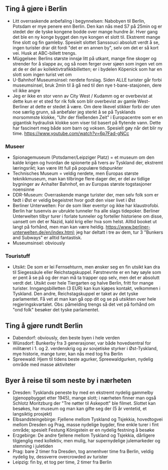 ## Ting å gjøre i Berlin
* Litt overraskende anbefaling i begynnelsen: Nabobyen til Berlin, Potsdam er mye penere enn Berlin. Den kan nås med S7 på 25min og er stedet der de tyske kongene bodde over mange hundre år. Hver gang det ble en ny konge bygget den nye kongen et slott til. Ekstremt mange fine slott og fin gamleby. Spesielt slottet Sanssouci absolutt verdt å se, ingen turister drar dit fordi "det er en annen by", selv om det er så kort vei. Husk at ABC-billett trengs.
* Müggelsee: Berlins største innsjø litt på utkant, mange fine skoger og strender for å slappe av, og så noen ferger over sjøen som ingen vet om at de er del av kollektivtrafikkbilletten; er i bydelen Köpenick som har en slott som ingen turist vet om
* U-Bahnhof Museumsinsel: nerdete forslag. Siden ALLE turister går forbi museumsinsel, bruk 2min til å gå ned til den nye t-bane-stasjonen, dere vil ikke angre
* Jeg er ikke en stor venn av City West / Kudamm og er overbevist at dette kun er et sted for rik folk som blir overbevist av gamle West-Berliner at dette er stedet å være. Om dere likevel stikker forbi der uten noe særlig grunn, så anbefaler jeg sterkt å se på Tysklands morsommste klokke, "Uhr der fließenden Zeit" i Europacentre som er en gigantisk hydraulisk klokke som viser tid basert på flytende vann. Dette har fascinert meg både som barn og voksen. Spesielt gøy når det blir ny time. https://www.youtube.com/watch?v=6p7Fad-gNCc

### Museer
* Spionagemuseum (Potsdamer/Leipziger Platz) = et museum om den kalde krigen og hvordan de spionerte på tvers av Tyskland der, ekstremt læringsrikt; kan være litt full på populære tidspunkter
* Technisches Museum = veldig nerdete, men Europas største teknikkmuseum, man kan tilbringe flere dager der, er del av tidlige bygninger av Anhalter Bahnhof, en av Europas største togstasjoner noensinne
* DDR-Museum: Overraskende mange turister der, men selv folk som er født i Øst er veldig begeistret hvor godt den viser livet i Øst
* Berliner Unterwelten: For de som liker eventyr og ikke har klaustrofobi. Berlin har tusenvis av ubrukte tunneler fra alle slags tidepoker. Berliner Unterwelten tilbyr turer i forlate tunneler og forteller historiene om disse, uansett om det er Nazid, kald krig eller hva som helst. Alltid booket ut langt på forhånd, men man kan være heldig. https://www.berliner-unterwelten.de/en/index.html; jeg har deltatt i tre av dem, tur 3 "Bunkers and Subways" er alltid fantastisk.
* Museumsinsel: obviously

### Touristuff
* Utsikt: De som er lei Fernsehturm, men ønsker seg en fin utsikt kan dra til Siegessäule eller Reichstagskuppel. Førstnevnte er en høy søyle som er pent å se på og der man må ta trapper opp selv, men det er absolutt verdt det. Utsikt over hele Tiergarten og halve Berlin, fritt for mange turister. Inngangsbilletten (3 EUR) kan kun kjøpes kontakt, velkommen i Tyskland. Den andre, Reichstagskuppel er taket av det tyske parlamentet. Få vet at man kan gå opp dit og se på utsikten over hele regjeringskvartalet. Obs: påmelding trengs så det vet på forhånd om "ond folk" besøker det tyske parlamentet.

## Ting å gjøre rundt Berlin
* Dabendorf: obviously, den beste byen i hele verden
* Wünsdorf: Bunkerby fra 3 generasjoner, var både hovedsentral for militæret i 1. og 2. verdenskrig og av sovjetiske styrker i Øst-Tyskland, mye historie, mange turer, kan nås med tog fra Berlin
* Spreewald: Hjem til tidens beste agurker, Spreewaldgurken, nydelig område med masse aktiviteter


## Byer å reise til som neste by i nærheten
* Dresden: Tysklands peneste by med en ekstremt nydelig gammelby (gjenoppbygget etter 1945), mange slott; i nærheten finner man også Schlotz Moritzburg der "Tre nøtter til Askepott" ble filmet. Slottet kan besøkes, har museum og man kan gifte seg der (5 år ventetid, et langsiktig prosjekt)
* Elbsandsteingebirge: Fjellene mellom Tyskland og Tsjekkia, hovedtogvei mellom Dresden og Prag, masse nydelige bygder, fine enkle turer i fint område; spesielt Festung Königstein er en nydelig festning å besøke
* Erzgebirge: De andre fjellene mellom Tyskland og Tsjekkia, dårligere tilgjenglig med kollektiv, men mulig, har supernydelige julemarkeder og stemning i juletiden
* Prag: bare 2 timer fra Dresden, tog annenhver time fra Berlin, veldig nydelig by, dessverre overcrowded av turister
* Leipzig: fin by, et tog per time, 2 timer fra Berlin

